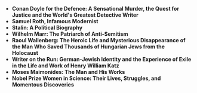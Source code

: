 <ul>
 <li><b><a target="_blank" href="https://github.com/manjunath5496/Jewish-Biographies/blob/master/jhb(1).pdf" style="text-decoration:none;">Conan Doyle for the Defence: A Sensational Murder, the Quest for Justice and the World's Greatest Detective Writer</a></b></li>
 <li><b><a target="_blank" href="https://github.com/manjunath5496/Jewish-Biographies/blob/master/jhb(2).pdf" style="text-decoration:none;">Samuel Roth, Infamous Modernist  </a></b></li>
                                <li><b><a target="_blank" href="https://github.com/manjunath5496/Jewish-Biographies/blob/master/jhb(3).pdf" style="text-decoration:none;">Stalin: A Political Biography </a></b></li>
 <li><b><a target="_blank" href="https://github.com/manjunath5496/Jewish-Biographies/blob/master/jhb(4).pdf" style="text-decoration:none;">Wilhelm Marr: The Patriarch of Anti-Semitism</a></b></li>                              
<li><b><a target="_blank" href="https://github.com/manjunath5496/Jewish-Biographies/blob/master/jhb(5).pdf" style="text-decoration:none;">Raoul Wallenberg: The Heroic Life and Mysterious Disappearance of the Man Who Saved Thousands of Hungarian Jews from the Holocaust</a></b></li>
<li><b><a target="_blank" href="https://github.com/manjunath5496/Jewish-Biographies/blob/master/jhb(6).pdf" style="text-decoration:none;">Writer on the Run: German-Jewish Identity and the Experience of Exile in the Life and Work of Henry William Katz</a></b></li>
                                <li><b><a target="_blank" href="https://github.com/manjunath5496/Jewish-Biographies/blob/master/jhb(7).pdf" style="text-decoration:none;">Moses Maimonides: The Man and His Works </a></b></li>
                                <li><b><a target="_blank" href="https://github.com/manjunath5496/Jewish-Biographies/blob/master/jhb(8).pdf" style="text-decoration:none;">Nobel Prize Women in Science: Their Lives, Struggles, and Momentous Discoveries</a></b></li>      
  </ul>
